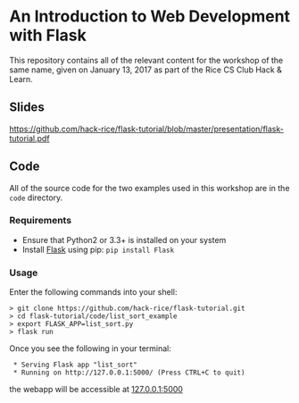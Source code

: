 # An Introduction to Web Development with Flask

This repository contains all of the relevant content for the workshop of the same name, given on January 13, 2017 as part of the Rice CS Club Hack & Learn.

## Slides
https://github.com/hack-rice/flask-tutorial/blob/master/presentation/flask-tutorial.pdf

## Code
All of the source code for the two examples used in this workshop are in the `code` directory.

### Requirements
- Ensure that Python2 or 3.3+ is installed on your system
- Install [Flask](http://flask.pocoo.org) using pip: `pip install Flask`

### Usage
Enter the following commands into your shell:
```
> git clone https://github.com/hack-rice/flask-tutorial.git
> cd flask-tutorial/code/list_sort_example
> export FLASK_APP=list_sort.py
> flask run
```

Once you see the following in your terminal:
```
 * Serving Flask app "list_sort"
 * Running on http://127.0.0.1:5000/ (Press CTRL+C to quit)
```
the webapp will be accessible at [127.0.0.1:5000](http://127.0.0.1:5000/)

